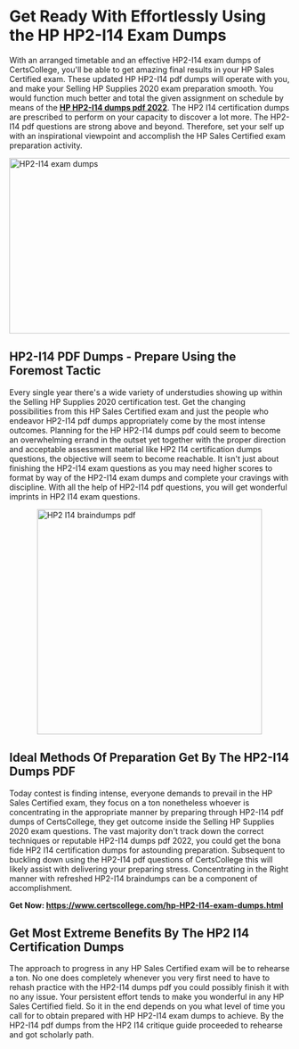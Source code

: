<h1><strong>Get Ready With Effortlessly Using the HP HP2-I14 Exam Dumps&nbsp;</strong></h1>
<p><span style="font-weight: 400;">With an arranged timetable and an effective  HP2-I14 exam dumps of CertsCollege, you'll be able to get amazing final results in your HP Sales Certified exam. These updated HP HP2-I14 pdf dumps will operate with you, and make your Selling HP Supplies 2020 exam preparation smooth. You would function much better and total the given assignment on schedule by means of the <strong><a href="https://www.certscollege.com/hp-HP2-I14-exam-dumps.html">HP HP2-I14 dumps pdf 2022</a></strong>. The HP2 I14 certification dumps are prescribed to perform on your capacity to discover a lot more. The  HP2-I14 pdf questions are strong above and beyond. Therefore, set your self up with an inspirational viewpoint and accomplish the HP Sales Certified exam preparation activity.&nbsp;</span></p>
<p><span style="font-weight: 400;"><img style="display: block; margin-left: auto; margin-right: auto;" src="https://i.ibb.co/CPDK3ps/Yellow-and-Blue-Initiative-Blog-Banner.png" alt="HP2-I14 exam dumps" width="559" height="315" /></span></p>
<h2><strong>HP2-I14 PDF Dumps - Prepare Using the Foremost Tactic</strong></h2>
<p><span style="font-weight: 400;">Every single year there's a wide variety of understudies showing up within the Selling HP Supplies 2020 certification test. Get the changing possibilities from this HP Sales Certified exam and just the people who endeavor HP2-I14 pdf dumps appropriately come by the most intense outcomes. Planning for the HP HP2-I14 dumps pdf could seem to become an overwhelming errand in the outset yet together with the proper direction and acceptable assessment material like HP2 I14 certification dumps questions, the objective will seem to become reachable. It isn't just about finishing the HP2-I14 exam questions as you may need higher scores to format by way of the HP2-I14 exam dumps and complete your cravings with discipline. With all the help of HP2-I14 pdf questions, you will get wonderful imprints in HP2 I14 exam questions.</span></p>
<p><span style="font-weight: 400;"><a href="https://tinyurl.com/y3kpvfz8"><img style="display: block; margin-left: auto; margin-right: auto;" src="https://i.ibb.co/9tMrhdY/Teacher-Appreciation-Invitation.png" alt="HP2 I14 braindumps pdf " width="404" height="404" /></a></span></p>
<h2><strong>Ideal Methods Of Preparation Get By The HP2-I14 Dumps PDF</strong></h2>
<p><span style="font-weight: 400;">Today contest is finding intense, everyone demands to prevail in the HP Sales Certified exam, they focus on a ton nonetheless whoever is concentrating in the appropriate manner by preparing through HP2-I14 pdf dumps of CertsCollege, they get outcome inside the Selling HP Supplies 2020 exam questions. The vast majority don't track down the correct techniques or reputable HP2-I14 dumps pdf 2022, you could get the bona fide HP2 I14 certification dumps for astounding preparation. Subsequent to buckling down using the  HP2-I14 pdf questions of CertsCollege this will likely assist with delivering your preparing stress. Concentrating in the Right manner with refreshed HP2-I14 braindumps can be a component of accomplishment.</span></p>
<p><span style="font-weight: 400;"><strong>Get Now: <a href="https://www.certscollege.com/hp-HP2-I14-exam-dumps.html">https://www.certscollege.com/hp-HP2-I14-exam-dumps.html</a></strong></span></p>
<h2><strong>Get Most Extreme Benefits By The HP2 I14 Certification Dumps</strong></h2>
<p><span style="font-weight: 400;">The approach to progress in any HP Sales Certified exam will be to rehearse a ton. No one does completely whenever you very first need to have to rehash practice with the HP2-I14 dumps pdf you could possibly finish it with no any issue. Your persistent effort tends to make you wonderful in any HP Sales Certified field. So it in the end depends on you what level of time you call for to obtain prepared with HP HP2-I14 exam dumps to achieve. By the HP2-I14 pdf dumps from the HP2 I14 critique guide proceeded to rehearse and got scholarly path.</span></p>

